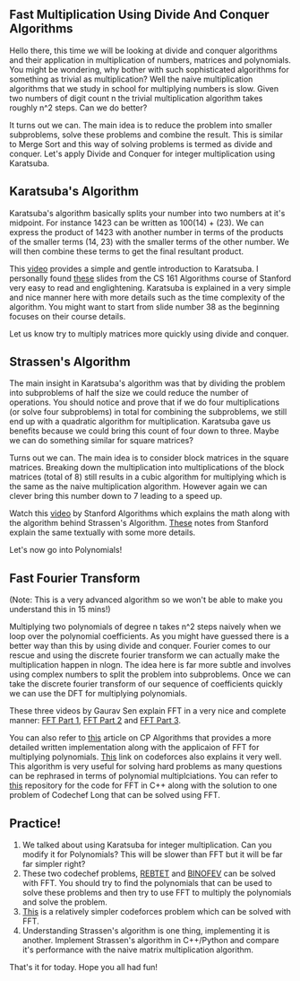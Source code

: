 ## Fast Multiplication Using Divide And Conquer Algorithms

Hello there, this time we will be looking at divide and conquer algorithms and their application in multiplication of numbers, matrices and polynomials. You might be wondering, why bother with such sophisticated algorithms for something as trivial as multiplication? Well the naive multiplication algorithms that we study in school for multiplying numbers is slow. Given two numbers of digit count n the trivial multiplication algorithm takes roughly n^2 steps. Can we do better?

It turns out we can. The main idea is to reduce the problem into smaller subproblems, solve these problems and combine the result. This is similar to Merge Sort and this way of solving problems is termed as divide and conquer. Let's apply Divide and Conquer for integer multiplication using Karatsuba.

## Karatsuba's Algorithm

Karatsuba's algorithm basically splits your number into two numbers at it's midpoint. For instance 1423 can be written as 100(14) + (23). We can express the product of 1423 with another number in terms of the products of the smaller terms (14, 23) with the smaller terms of the other number. We will then combine these terms to get the final resultant product.

This [video](https://www.youtube.com/watch?v=JCbZayFr9RE) provides a simple and gentle introduction to Karatsuba. 
I personally found [these](http://web.stanford.edu/class/cs161/Lectures/Lecture1/Lecture1-compressed.pdf) slides from the CS 161 Algorithms course of Stanford very easy to read and englightening. Karatsuba is explained in a very simple and nice manner here with more details such as the time complexity of the algorithm. You might want to start from slide number 38 as the beginning focuses on their course details.

Let us know try to multiply matrices more quickly using divide and conquer.

## Strassen's Algorithm

The main insight in Karatsuba's algorithm was that by dividing the problem into subproblems of half the size we could reduce the number of operations. You should notice and prove that if we do four multiplications (or solve four subproblems) in total for combining the subproblems, we still end up with a quadratic algorithm for multiplication. Karatsuba gave us benefits because we could bring this count of four down to three. Maybe we can do something similar for square matrices?

Turns out we can. The main idea is to consider block matrices in the square matrices. Breaking down the multiplication into multiplications of the block matrices (total of 8) still results in a cubic algorithm for multiplying which is the same as the naive multiplication algorithm. However again we can clever bring this number down to 7 leading to a speed up.

Watch this [video](https://www.youtube.com/watch?v=ORrM-aSNZUs) by Stanford Algorithms which explains the math along with the algorithm behind Strassen's Algorithm.
[These](https://stanford.edu/~rezab/classes/cme323/S16/notes/Lecture03/cme323_lec3.pdf) notes from Stanford explain the same textually with some more details.

Let's now go into Polynomials!

## Fast Fourier Transform

(Note: This is a very advanced algorithm so we won't be able to make you understand this in 15 mins!)

Multiplying two polynomials of degree n takes n^2 steps naively when we loop over the polynomial coefficients. As you might have guessed there is a better way than this by using divide and conquer. Fourier comes to our rescue and using the discrete fourier transform we can actually make the multiplication happen in nlogn. The idea here is far more subtle and involves using complex numbers to split the problem into subproblems. Once we can take the discrete fourier transform of our sequence of coefficients quickly we can use the DFT for multiplying polynomials. 

These three videos by Gaurav Sen explain FFT in a very nice and complete manner: [FFT Part 1](https://www.youtube.com/watch?v=Xwu6rq41nE8), [FFT Part 2](https://www.youtube.com/watch?v=Y4R_I9NjlLI) and [FFT Part 3](https://www.youtube.com/watch?v=O87Z-v0GEEw).

You can also refer to [this](https://cp-algorithms.com/algebra/fft.html) article on CP Algorithms that provides a more detailed written implementation along with the applicaion of FFT for multiplying polynomials. [This](https://codeforces.com/blog/entry/43499) link on codeforces also explains it very well. This algorithm is very useful for solving hard problems as many questions can be rephrased in terms of polynomial multiplciations. You can refer to [this](https://github.com/geekpradd/Fast-Fourier-Transform) repository for the code for FFT in C++ along with the solution to one problem of Codechef Long that can be solved using FFT.


## Practice!

1. We talked about using Karatsuba for integer multiplication. Can you modify it for Polynomials? This will be slower than FFT but it will be far far simpler right?
2. These two codechef problems, [REBTET](https://discuss.codechef.com/t/rebtet-editorial/11880) and [BINOFEV](https://www.codechef.com/DEC19A/problems/BINOFEV/) can be solved with FFT. You should try to find the polynomials that can be used to solve these problems and then try to use FFT to multiply the polynomials and solve the problem.
3. [This](https://codeforces.com/contest/528/problem/D) is a relatively simpler codeforces problem which can be solved with FFT.
4. Understanding Strassen's algorithm is one thing, implementing it is another. Implement Strassen's algorithm in C++/Python and compare it's performance with the naive matrix multiplication algorithm.

That's it for today. Hope you all had fun!
